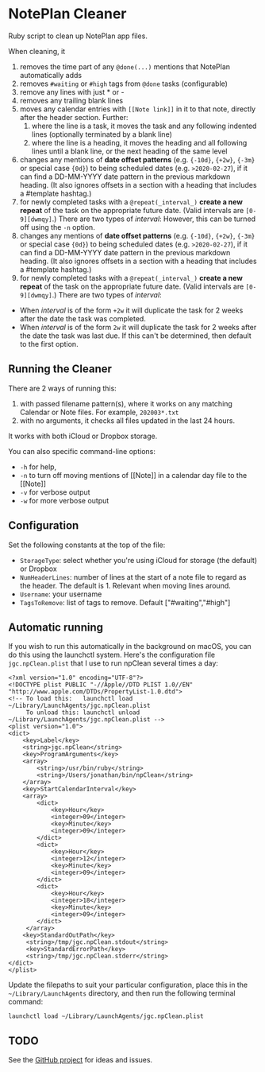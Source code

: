 # NotePlan Cleaner
Ruby script to clean up NotePlan app files.

When cleaning, it
1. removes the time part of any `@done(...)` mentions that NotePlan automatically adds
1. removes `#waiting` or `#high` tags from `@done` tasks (configurable)
1. remove any lines with just * or -
1. removes any trailing blank lines
1. moves any calendar entries with `[[Note link]]` in it to that note, directly after the header section. Further:
   1. where the line is a task, it moves the task and any following indented lines (optionally terminated by a blank line)
   2. where the line is a heading, it moves the heading and all following lines until a blank line, or the next heading of the same level
1. changes any mentions of **date offset patterns** (e.g. `{-10d}`, `{+2w}`, `{-3m}` or special case `{0d}`) to being scheduled dates (e.g. `>2020-02-27`), if it can find a DD-MM-YYYY date pattern in the previous markdown heading. (It also ignores offsets in a section with a heading that includes a #template hashtag.)
1. for newly completed tasks with a `@repeat(_interval_)` **create a new repeat** of the task on the appropriate future date. (Valid intervals are `[0-9][dwmqy]`.) There are two types of _interval_:
However, this can be turned off using the `-n` option.
2. changes any mentions of **date offset patterns** (e.g. `{-10d}`, `{+2w}`, `{-3m}` or special case `{0d}`) to being scheduled dates (e.g. `>2020-02-27`), if it can find a DD-MM-YYYY date pattern in the previous markdown heading. (It also ignores offsets in a section with a heading that includes a #template hashtag.)
3. for newly completed tasks with a `@repeat(_interval_)` **create a new repeat** of the task on the appropriate future date. (Valid intervals are `[0-9][dwmqy]`.) There are two types of _interval_:
  - When _interval_ is of the form `+2w` it will duplicate the task for 2 weeks after the date the task was completed.
   - When _interval_ is of the form `2w` it will duplicate the task for 2 weeks after the date the task was last due. If this can't be determined, then default to the first option.

## Running the Cleaner
There are 2 ways of running this:
1. with passed filename pattern(s), where it works on any matching Calendar or Note files. For example, `202003*.txt` 
2. with no arguments, it checks all files updated in the last 24 hours. 

It works with both iCloud or Dropbox storage.

You can also specific command-line options: 
- `-h` for help, 
- `-n` to turn off moving mentions of [[Note]] in a calendar day file to the [[Note]]
- `-v` for verbose output 
- `-w` for more verbose output

## Configuration
Set the following constants at the top of the file:
- `StorageType`: select whether you're using iCloud for storage (the default) or Dropbox
- `NumHeaderLines`: number of lines at the start of a note file to regard as the header. The default is 1. Relevant when moving lines around.
- `Username`: your username
- `TagsToRemove`: list of tags to remove. Default ["#waiting","#high"]

## Automatic running
If you wish to run this automatically in the background on macOS, you can do this using the launchctl system. Here's the configuration file `jgc.npClean.plist` that I use to run npClean several times a day:
```
<?xml version="1.0" encoding="UTF-8"?>
<!DOCTYPE plist PUBLIC "-//Apple//DTD PLIST 1.0//EN" "http://www.apple.com/DTDs/PropertyList-1.0.dtd">
<!-- To load this:   launchctl load ~/Library/LaunchAgents/jgc.npClean.plist
     To unload this: launchctl unload ~/Library/LaunchAgents/jgc.npClean.plist -->
<plist version="1.0">
<dict>
    <key>Label</key>
    <string>jgc.npClean</string>
    <key>ProgramArguments</key>
    <array>
        <string>/usr/bin/ruby</string>
        <string>/Users/jonathan/bin/npClean</string>
    </array>
    <key>StartCalendarInterval</key>
    <array>
        <dict>
            <key>Hour</key>
            <integer>09</integer>
            <key>Minute</key>
            <integer>09</integer>
        </dict>
        <dict>
            <key>Hour</key>
            <integer>12</integer>
            <key>Minute</key>
            <integer>09</integer>
        </dict>
        <dict>
            <key>Hour</key>
            <integer>18</integer>
            <key>Minute</key>
            <integer>09</integer>
        </dict>
     </array>
    <key>StandardOutPath</key>
     <string>/tmp/jgc.npClean.stdout</string>
     <key>StandardErrorPath</key>
     <string>/tmp/jgc.npClean.stderr</string>
</dict>
</plist>
```
Update the filepaths to suit your particular configuration, place this in the `~/Library/LaunchAgents` directory,  and then run the following terminal command:
```
launchctl load ~/Library/LaunchAgents/jgc.npClean.plist
```

## TODO
See the [GitHub project](https://github.com/jgclark/NotePlan-cleaner) for ideas and issues.
